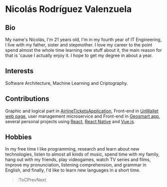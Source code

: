 # Nicolás Rodríguez Valenzuela

## Bio
My name's Nicolás, I'm 21 years old, I'm in my fourth year of IT Engineering, I live with my father, sister and stepmother. I love my career to the point spend almost the whole time learning new stuff about it, the main reason for that is 'cause I actually enjoy it. I hope to get my degree in about a year.

## Interests
Software Architecture, Machine Learning and Criptography.

## Contributions
Graphic and logical part in [AirlineTicketsApplication](https://github.com/nicrodriguezval/AirlineTicketsApplication), Front-end in [UnWallet](https://github.com/un-ingesoftII-grupo6) [web page](http://un-wallet-app.herokuapp.com/), user management microservice and Front-end in [Geosmart app](https://github.com/GEGOSMART), several personal projects using [React](https://reactjs.org/), [React Native](https://reactnative.dev/) and [Vue.js](https://vuejs.org/).


## Hobbies
In my free time I like programming, research and learn about new technologies, listen to almost all kinds of music, spend time with my family, hang out with my friends, play videogames, watch TV series and films, improve my pronunciation, listening comprehension, and grammar in English, and finally, I'd like to learn new languages in a short time.
> :ToCPrevNext